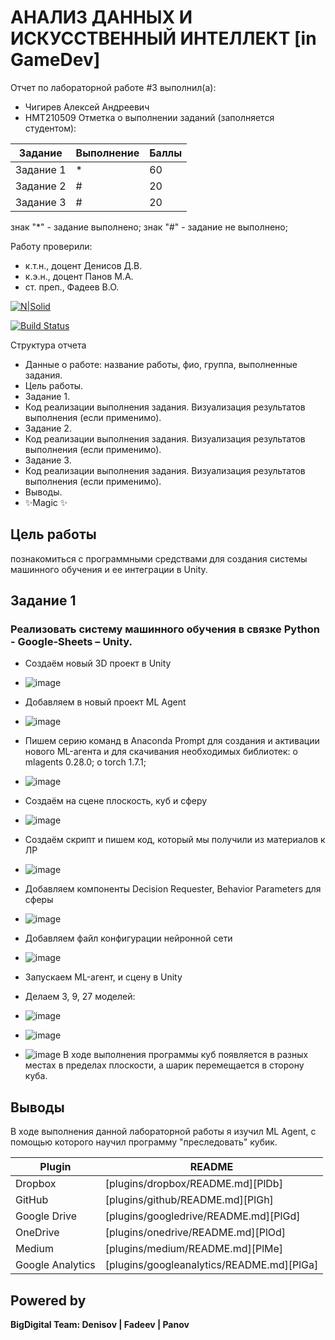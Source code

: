 # АНАЛИЗ ДАННЫХ И ИСКУССТВЕННЫЙ ИНТЕЛЛЕКТ [in GameDev]
Отчет по лабораторной работе #3 выполнил(а):
- Чигирев Алексей Андреевич		
- НМТ210509
Отметка о выполнении заданий (заполняется студентом):

| Задание | Выполнение | Баллы |
| ------ | ------ | ------ |
| Задание 1 | * | 60 |
| Задание 2 | # | 20 |
| Задание 3 | # | 20 |

знак "*" - задание выполнено; знак "#" - задание не выполнено;

Работу проверили:
- к.т.н., доцент Денисов Д.В.
- к.э.н., доцент Панов М.А.
- ст. преп., Фадеев В.О.

[![N|Solid](https://cldup.com/dTxpPi9lDf.thumb.png)](https://nodesource.com/products/nsolid)

[![Build Status](https://travis-ci.org/joemccann/dillinger.svg?branch=master)](https://travis-ci.org/joemccann/dillinger)

Структура отчета

- Данные о работе: название работы, фио, группа, выполненные задания.
- Цель работы.
- Задание 1.
- Код реализации выполнения задания. Визуализация результатов выполнения (если применимо).
- Задание 2.
- Код реализации выполнения задания. Визуализация результатов выполнения (если применимо).
- Задание 3.
- Код реализации выполнения задания. Визуализация результатов выполнения (если применимо).
- Выводы.
- ✨Magic ✨

## Цель работы
познакомиться с программными средствами для создания системы машинного обучения и ее интеграции в Unity.

## Задание 1
### Реализовать систему машинного обучения в связке Python - Google-Sheets – Unity.
- Создаём новый 3D проект в Unity
- ![image](https://user-images.githubusercontent.com/114508818/201169182-4a2e8f07-eb86-4603-8cef-ac7e9ce485c7.png)

- Добавляем в новый проект ML Agent
- ![image](https://user-images.githubusercontent.com/114508818/201176657-6998eae1-fce4-4c1a-8d17-8fb61fb62abc.png)

- Пишем серию команд в Anaconda Prompt для создания и активации нового ML-агента и для скачивания необходимых библиотек:
o mlagents 0.28.0;
o torch 1.7.1;
- ![image](https://user-images.githubusercontent.com/114508818/201176344-7c641b17-f341-4609-801e-5613b31221b2.png)
- Создаём на сцене плоскость, куб и сферу
- ![image](https://user-images.githubusercontent.com/114508818/201177889-89b0956b-edbf-4f47-af6e-95c504719926.png)
- Создаём скрипт и пишем код, который мы получили из материалов к ЛР
- ![image](https://user-images.githubusercontent.com/114508818/201178880-102c2176-3c0d-428b-bd20-63bcbc51a737.png)
- Добавляем компоненты Decision Requester, Behavior Parameters для сферы
- ![image](https://user-images.githubusercontent.com/114508818/201180519-fbaef52c-0992-4c06-b0b9-632bc156d0bd.png)
- Добавляем файл конфигурации нейронной сети
- ![image](https://user-images.githubusercontent.com/114508818/201180001-96bbb23b-d629-4457-9b1e-594167ca9d22.png)
- Запускаем ML-агент, и сцену в Unity
- Делаем 3, 9, 27 моделей: 
- ![image](https://user-images.githubusercontent.com/114508818/201181577-ba670c04-822e-47d6-8cb5-75b0d8d5ceca.png)
- ![image](https://user-images.githubusercontent.com/114508818/201181620-b41fb0c1-2cba-46fb-801a-a065a3deb313.png)
- ![image](https://user-images.githubusercontent.com/114508818/201181786-13f5c29c-458b-4c3d-a47b-710c148048aa.png)
В ходе выполнения программы куб появляется в разных местах в пределах плоскости, а шарик перемещается в сторону куба.
## Выводы

В ходе выполнения данной лабораторной работы я изучил ML Agent, с помощью которого научил программу "преследовать" кубик.

| Plugin | README |
| ------ | ------ |
| Dropbox | [plugins/dropbox/README.md][PlDb] |
| GitHub | [plugins/github/README.md][PlGh] |
| Google Drive | [plugins/googledrive/README.md][PlGd] |
| OneDrive | [plugins/onedrive/README.md][PlOd] |
| Medium | [plugins/medium/README.md][PlMe] |
| Google Analytics | [plugins/googleanalytics/README.md][PlGa] |

## Powered by

**BigDigital Team: Denisov | Fadeev | Panov**
